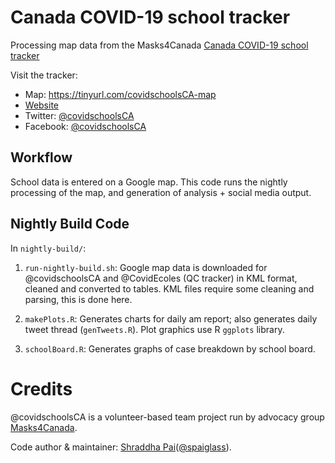 # Canada COVID-19 school tracker
Processing map data from the Masks4Canada [Canada COVID-19 school tracker](https://tinyurl.com/covidschoolsCA-map)

Visit the tracker: 

* Map: https://tinyurl.com/covidschoolsCA-map 
* [Website](https://masks4canada.org/canada-covid-19-school-case-tracker/)
* Twitter: [@covidschoolsCA](https://twitter.com/covidschoolsCA)
* Facebook: [@covidschoolsCA](https://www.facebook.com/covidschoolsCA)

## Workflow
School data is entered on a Google map. This code runs the nightly processing of the map, and generation of analysis + social media output. 

## Nightly Build Code
In `nightly-build/`:

1. `run-nightly-build.sh`: Google map data is downloaded for @covidschoolsCA and @CovidEcoles (QC tracker) in KML format, cleaned and converted to tables. KML files require some cleaning and parsing, this is done here.

2. `makePlots.R`: Generates charts for daily am report; also generates daily tweet thread (`genTweets.R`). Plot graphics use R `ggplots` library.

3. `schoolBoard.R`: Generates graphs of case breakdown by school board.

# Credits
@covidschoolsCA is a volunteer-based team project run by advocacy group [Masks4Canada](masks4canada.org). 

Code author & maintainer: [Shraddha Pai](shraddhapai.com)([@spaiglass](https://twitter.com/spaiglass)).


